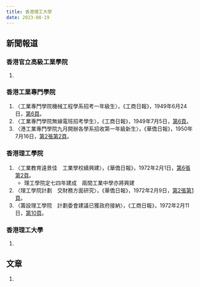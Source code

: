 ```yaml
---
title: 香港理工大學
date: 2023-08-19
---
```

<adsense></adsense>

## 新聞報道
### 香港官立高級工業學院
1. 

### 香港工業專門學院
1. 〈工業專門學院機械工程學系招考一年級生〉，《工商日報》，1949年6月24日，[第6頁](https://mmis.hkpl.gov.hk/coverpage/-/coverpage/view?_coverpage_WAR_mmisportalportlet_hsf=%E5%B7%A5%E6%A5%AD%E5%B0%88%E9%96%80%E5%AD%B8%E9%99%A2&_coverpage_WAR_mmisportalportlet_actual_q=%28%20verbatim_dc.collection%3A%28%22Old%5C%20HK%5C%20Newspapers%22%29%20%29%20AND+%28%20%28%20allTermsMandatory%3A%28true%29%20OR+all_dc.title%3A%28%E5%B7%A5%E6%A5%AD%E5%B0%88%E9%96%80%E5%AD%B8%E9%99%A2%29%20OR+all_dc.creator%3A%28%E5%B7%A5%E6%A5%AD%E5%B0%88%E9%96%80%E5%AD%B8%E9%99%A2%29%20OR+all_dc.contributor%3A%28%E5%B7%A5%E6%A5%AD%E5%B0%88%E9%96%80%E5%AD%B8%E9%99%A2%29%20OR+all_dc.subject%3A%28%E5%B7%A5%E6%A5%AD%E5%B0%88%E9%96%80%E5%AD%B8%E9%99%A2%29%20OR+fulltext%3A%28%E5%B7%A5%E6%A5%AD%E5%B0%88%E9%96%80%E5%AD%B8%E9%99%A2%29%20OR+all_dc.description%3A%28%E5%B7%A5%E6%A5%AD%E5%B0%88%E9%96%80%E5%AD%B8%E9%99%A2%29%20%29%20%29&_coverpage_WAR_mmisportalportlet_sort_field=dc.publicationdate_bsort&p_r_p_-1078056564_c=QF757YsWv588VgQiieHy%2Bws2DzNcikEw&_coverpage_WAR_mmisportalportlet_o=0&_coverpage_WAR_mmisportalportlet_sort_order=asc)。
2. 〈工業專門學院無線電班招考學生〉，《工商日報》，1949年7月5日，[第6頁](https://mmis.hkpl.gov.hk/coverpage/-/coverpage/view?_coverpage_WAR_mmisportalportlet_hsf=%E5%B7%A5%E6%A5%AD%E5%B0%88%E9%96%80%E5%AD%B8%E9%99%A2&p_r_p_-1078056564_c=QF757YsWv588VgQiieHy%2By9MOsK40ANi&_coverpage_WAR_mmisportalportlet_o=1&_coverpage_WAR_mmisportalportlet_actual_q=%28%20verbatim_dc.collection%3A%28%22Old%5C%20HK%5C%20Newspapers%22%29%20%29%20AND+%28%20%28%20allTermsMandatory%3A%28true%29%20OR+all_dc.title%3A%28%E5%B7%A5%E6%A5%AD%E5%B0%88%E9%96%80%E5%AD%B8%E9%99%A2%29%20OR+all_dc.creator%3A%28%E5%B7%A5%E6%A5%AD%E5%B0%88%E9%96%80%E5%AD%B8%E9%99%A2%29%20OR+all_dc.contributor%3A%28%E5%B7%A5%E6%A5%AD%E5%B0%88%E9%96%80%E5%AD%B8%E9%99%A2%29%20OR+all_dc.subject%3A%28%E5%B7%A5%E6%A5%AD%E5%B0%88%E9%96%80%E5%AD%B8%E9%99%A2%29%20OR+fulltext%3A%28%E5%B7%A5%E6%A5%AD%E5%B0%88%E9%96%80%E5%AD%B8%E9%99%A2%29%20OR+all_dc.description%3A%28%E5%B7%A5%E6%A5%AD%E5%B0%88%E9%96%80%E5%AD%B8%E9%99%A2%29%20%29%20%29&_coverpage_WAR_mmisportalportlet_sort_order=asc&_coverpage_WAR_mmisportalportlet_sort_field=dc.publicationdate_bsort)。
3. 〈港工業專門學院九月開辦各學系招收第一年級新生〉，《華僑日報》，1950年7月16日，[第2張第2頁](https://mmis.hkpl.gov.hk/coverpage/-/coverpage/view?_coverpage_WAR_mmisportalportlet_hsf=%E5%B7%A5%E6%A5%AD%E5%B0%88%E9%96%80%E5%AD%B8%E9%99%A2&p_r_p_-1078056564_c=QF757YsWv58JCjtBMMIqoiWkuKe9n568&_coverpage_WAR_mmisportalportlet_o=3&_coverpage_WAR_mmisportalportlet_actual_q=%28%20verbatim_dc.collection%3A%28%22Old%5C%20HK%5C%20Newspapers%22%29%20%29%20AND+%28%20%28%20allTermsMandatory%3A%28true%29%20OR+all_dc.title%3A%28%E5%B7%A5%E6%A5%AD%E5%B0%88%E9%96%80%E5%AD%B8%E9%99%A2%29%20OR+all_dc.creator%3A%28%E5%B7%A5%E6%A5%AD%E5%B0%88%E9%96%80%E5%AD%B8%E9%99%A2%29%20OR+all_dc.contributor%3A%28%E5%B7%A5%E6%A5%AD%E5%B0%88%E9%96%80%E5%AD%B8%E9%99%A2%29%20OR+all_dc.subject%3A%28%E5%B7%A5%E6%A5%AD%E5%B0%88%E9%96%80%E5%AD%B8%E9%99%A2%29%20OR+fulltext%3A%28%E5%B7%A5%E6%A5%AD%E5%B0%88%E9%96%80%E5%AD%B8%E9%99%A2%29%20OR+all_dc.description%3A%28%E5%B7%A5%E6%A5%AD%E5%B0%88%E9%96%80%E5%AD%B8%E9%99%A2%29%20%29%20%29&_coverpage_WAR_mmisportalportlet_sort_order=asc&_coverpage_WAR_mmisportalportlet_sort_field=dc.publicationdate_bsort)。

### 香港理工學院
1. 〈工業教育遠景佳　工業學校續興建〉，《華僑日報》，1972年2月1日，[第6張第2頁](https://mmis.hkpl.gov.hk/coverpage/-/coverpage/view?_coverpage_WAR_mmisportalportlet_hsf=%E7%90%86%E5%B7%A5%E5%AD%B8%E9%99%A2&p_r_p_-1078056564_c=QF757YsWv59IJkls4ouG35HlkASRCGF4&_coverpage_WAR_mmisportalportlet_o=98&_coverpage_WAR_mmisportalportlet_actual_q=%28%20verbatim_dc.collection%3A%28%22Old%5C%20HK%5C%20Newspapers%22%29%20%29%20AND+%28%20%28%20allTermsMandatory%3A%28true%29%20OR+all_dc.title%3A%28%E7%90%86%E5%B7%A5%E5%AD%B8%E9%99%A2%29%20OR+all_dc.creator%3A%28%E7%90%86%E5%B7%A5%E5%AD%B8%E9%99%A2%29%20OR+all_dc.contributor%3A%28%E7%90%86%E5%B7%A5%E5%AD%B8%E9%99%A2%29%20OR+all_dc.subject%3A%28%E7%90%86%E5%B7%A5%E5%AD%B8%E9%99%A2%29%20OR+fulltext%3A%28%E7%90%86%E5%B7%A5%E5%AD%B8%E9%99%A2%29%20OR+all_dc.description%3A%28%E7%90%86%E5%B7%A5%E5%AD%B8%E9%99%A2%29%20%29%20%29&_coverpage_WAR_mmisportalportlet_sort_order=asc&_coverpage_WAR_mmisportalportlet_sort_field=dc.publicationdate_bsort)。
   - 理工學院定七四年建成　兩間工業中學亦將興建
2. 〈理工學院計劃　交財務方面研究〉，《華僑日報》，1972年2月9日，[第2張第1頁](https://mmis.hkpl.gov.hk/coverpage/-/coverpage/view?_coverpage_WAR_mmisportalportlet_hsf=%E7%90%86%E5%B7%A5%E5%AD%B8%E9%99%A2&p_r_p_-1078056564_c=QF757YsWv59IJkls4ouG3ys6OjaSjtjQ&_coverpage_WAR_mmisportalportlet_o=99&_coverpage_WAR_mmisportalportlet_actual_q=%28%20verbatim_dc.collection%3A%28%22Old%5C%20HK%5C%20Newspapers%22%29%20%29%20AND+%28%20%28%20allTermsMandatory%3A%28true%29%20OR+all_dc.title%3A%28%E7%90%86%E5%B7%A5%E5%AD%B8%E9%99%A2%29%20OR+all_dc.creator%3A%28%E7%90%86%E5%B7%A5%E5%AD%B8%E9%99%A2%29%20OR+all_dc.contributor%3A%28%E7%90%86%E5%B7%A5%E5%AD%B8%E9%99%A2%29%20OR+all_dc.subject%3A%28%E7%90%86%E5%B7%A5%E5%AD%B8%E9%99%A2%29%20OR+fulltext%3A%28%E7%90%86%E5%B7%A5%E5%AD%B8%E9%99%A2%29%20OR+all_dc.description%3A%28%E7%90%86%E5%B7%A5%E5%AD%B8%E9%99%A2%29%20%29%20%29&_coverpage_WAR_mmisportalportlet_sort_order=asc&_coverpage_WAR_mmisportalportlet_sort_field=dc.publicationdate_bsort)。
3. 〈籌設理工學院　計劃委會建議已獲政府接納〉，《工商日報》，1972年2月11日，[第10頁](https://mmis.hkpl.gov.hk/coverpage/-/coverpage/view?_coverpage_WAR_mmisportalportlet_hsf=%E7%90%86%E5%B7%A5%E5%AD%B8%E9%99%A2&p_r_p_-1078056564_c=QF757YsWv5%2F3zFhASdgu4c09wu1VWkmz&_coverpage_WAR_mmisportalportlet_o=100&_coverpage_WAR_mmisportalportlet_actual_q=%28%20verbatim_dc.collection%3A%28%22Old%5C%20HK%5C%20Newspapers%22%29%20%29%20AND+%28%20%28%20allTermsMandatory%3A%28true%29%20OR+all_dc.title%3A%28%E7%90%86%E5%B7%A5%E5%AD%B8%E9%99%A2%29%20OR+all_dc.creator%3A%28%E7%90%86%E5%B7%A5%E5%AD%B8%E9%99%A2%29%20OR+all_dc.contributor%3A%28%E7%90%86%E5%B7%A5%E5%AD%B8%E9%99%A2%29%20OR+all_dc.subject%3A%28%E7%90%86%E5%B7%A5%E5%AD%B8%E9%99%A2%29%20OR+fulltext%3A%28%E7%90%86%E5%B7%A5%E5%AD%B8%E9%99%A2%29%20OR+all_dc.description%3A%28%E7%90%86%E5%B7%A5%E5%AD%B8%E9%99%A2%29%20%29%20%29&_coverpage_WAR_mmisportalportlet_sort_order=asc&_coverpage_WAR_mmisportalportlet_sort_field=dc.publicationdate_bsort)。

### 香港理工大學
1. 

## 文章
1. 